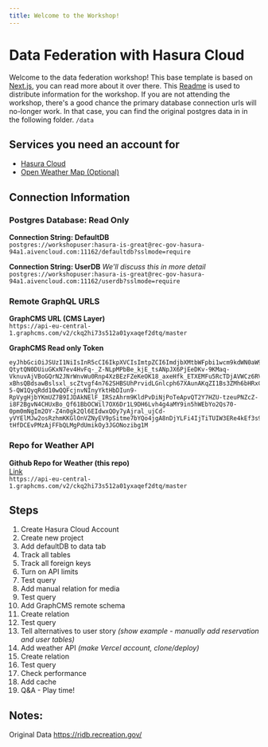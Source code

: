 ```yaml
---
title: Welcome to the Workshop!
---
```


# Data Federation with Hasura Cloud

Welcome to the data federation workshop! This base template is based on [Next.js](https://nextjs.org/), you can read more about it over there. This [Readme](https://github.com/motleydev/hasura-data-federation-workshop) is used to distribute information for the workshop. If you are not attending the workshop, there's a good chance the primary database connection urls will no-longer work. In that case, you can find the original postgres data in in the following folder.
`/data`

## Services you need an account for

- [Hasura Cloud](https://cloud.hasura-.io/signup?pg=github&repo=data-fed-workshop)
- [Open Weather Map (Optional)](https://openweathermap.org/)

## Connection Information

### Postgres Database: Read Only

**Connection String: DefaultDB**  
`postgres://workshopuser:hasura-is-great@rec-gov-hasura-94a1.aivencloud.com:11162/defaultdb?sslmode=require`

**Connection String: UserDB** _We'll discuss this in more detail_  
`postgres://workshopuser:hasura-is-great@rec-gov-hasura-94a1.aivencloud.com:11162/userdb?sslmode=require`

### Remote GraphQL URLS

**GraphCMS URL (CMS Layer)**  
`https://api-eu-central-1.graphcms.com/v2/ckq2hi73s512a01yxaqef2dtq/master`

**GraphCMS Read only Token**

```
eyJhbGciOiJSUzI1NiIsInR5cCI6IkpXVCIsImtpZCI6ImdjbXMtbWFpbi1wcm9kdWN0aW9uIn0.eyJ2ZXJzaW9uIjozLCJpYXQiOjE2MjQzNTkzODcsImF1ZCI6WyJodHRwczovL2FwaS1ldS1jZW50cmFsLTEuZ3JhcGhjbXMuY29tL3YyL2NrcTJoaTczczUxMmEwMXl4YXFlZjJkdHEvbWFzdGVyIiwiaHR0cHM6Ly9tYW5hZ2VtZW50LW5leHQuZ3JhcGhjbXMuY29tIl0sImlzcyI6Imh0dHBzOi8vbWFuYWdlbWVudC5ncmFwaGNtcy5jb20vIiwic3ViIjoiYzZhZDQxNTUtN2YyNy00ODM0LWExYmItZDA1YmUzYzZjYjRlIiwianRpIjoiY2txN3huMGxsY252MzAxejZnb2FuZTdscSJ9.NuHZdDgEY0-QtytQN0DUiuGKxN7ev4HvFq-_Z-NLpMPbBe_kjE_tsANpJX6PjEeDKv-9KMaq-VknuvAjVBoGQrN2JNrWnvWu0Rnp4XzBEzFZeKeOK18_axeHfk_ETXEMFu5RcTDjAVWCz6RV02X8ZPcIr4R3Eof6GbWOBw9c9OiR8nMJhgjw2mVDleKGNkEdDxOsz7lpKeIS9KveujWL-xBhsQBdsawBslsxl_scZtvgf4n762SHBSUhPrvidLGnlcph67XAunAKqZI1Bs3ZMh6bHRxCxX_A8NEaBfN-5-QW1QyqRdd10wQQFcjnvNInyYktHbDIun9-RpVygHjbYKmUZ7B9IJDAkNElF_IRSzAhrm9KldPvDiNjPoTeApvQT2Y7HZU-tzeuPNZcZ-i8F2BgvN4CHUxBo_Qf61BbOCWil7OX6Dr1L9DH6Lvh4g4aMY9in5hWEbYo2Qs70-0pm0mNgIm2OY-Z4n0gk2Ql6EIdwxQOy7yAjral_ujCd-yVYElMJw2osRzhmKKGlOnVZNyEV9pSitme7bYQo4jgA8nDjYLFi4IjTiTUIW3ERe4kEf3s9hpIT6H6x487QeEJn2BFaXeRrDgP2d5ZPMhtHcDAcoSMP71Evr5a3DTga9ItxqU-tHfDCEvPMzAjFFbQLMgPdUmikOy3JGONozibg1M
```

### Repo for Weather API

**Github Repo for Weather (this repo)**  
[Link](https://github.com/motleydev/hasura-data-federation-workshop)  
`https://api-eu-central-1.graphcms.com/v2/ckq2hi73s512a01yxaqef2dtq/master`

## Steps

1. Create Hasura Cloud Account
2. Create new project
3. Add defaultDB to data tab
4. Track all tables
5. Track all foreign keys
6. Turn on API limits
7. Test query
8. Add manual relation for media
9. Test query
10. Add GraphCMS remote schema
11. Create relation
12. Test query
13. Tell alternatives to user story _(show example - manually add reservation and user tables)_
14. Add weather API _(make Vercel account, clone/deploy)_
15. Create relation
16. Test query
17. Check performance
18. Add cache
19. Q&A - Play time!

## Notes:

Original Data https://ridb.recreation.gov/
